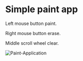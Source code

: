 # Simple paint app

Left mouse button paint.

Right mouse button erase.

Middle scroll wheel clear.

![Paint-Application](paint.gif)